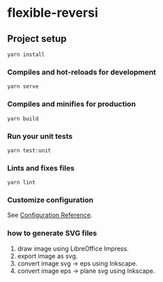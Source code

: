 # flexible-reversi

## Project setup
```
yarn install
```

### Compiles and hot-reloads for development
```
yarn serve
```

### Compiles and minifies for production
```
yarn build
```

### Run your unit tests
```
yarn test:unit
```

### Lints and fixes files
```
yarn lint
```

### Customize configuration
See [Configuration Reference](https://cli.vuejs.org/config/).

### how to generate SVG files
1. draw image using LibreOffice Impress.
1. export image as svg.
1. convert image svg -> eps using Inkscape.
1. convert image eps -> plane svg using Inkscape.
